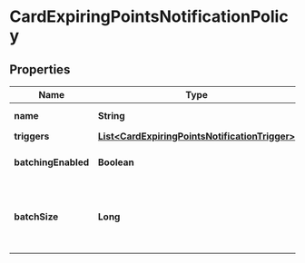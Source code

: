 

# CardExpiringPointsNotificationPolicy

## Properties

Name | Type | Description | Notes
------------ | ------------- | ------------- | -------------
**name** | **String** | Notification name. | 
**triggers** | [**List&lt;CardExpiringPointsNotificationTrigger&gt;**](CardExpiringPointsNotificationTrigger.md) |  | 
**batchingEnabled** | **Boolean** | Indicates whether batching is activated. |  [optional]
**batchSize** | **Long** | The required size of each batch of data. This value applies only when &#x60;batchingEnabled&#x60; is &#x60;true&#x60;. |  [optional]



